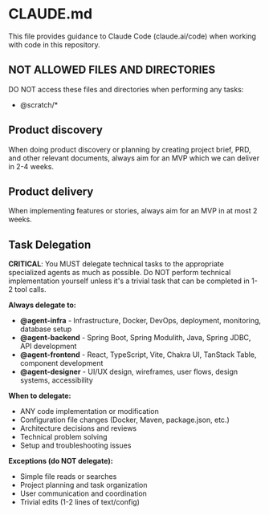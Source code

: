 # CLAUDE.md

This file provides guidance to Claude Code (claude.ai/code) when working with code in this repository.

## NOT ALLOWED FILES AND DIRECTORIES

DO NOT access these files and directories when performing any tasks:

- @scratch/\*

## Product discovery

When doing product discovery or planning by creating project brief, PRD, and other relevant documents, always aim for an MVP which we can deliver in 2-4 weeks.

## Product delivery

When implementing features or stories, always aim for an MVP in at most 2 weeks.

## Task Delegation

**CRITICAL**: You MUST delegate technical tasks to the appropriate specialized agents as much as possible. Do NOT perform technical implementation yourself unless it's a trivial task that can be completed in 1-2 tool calls.

**Always delegate to:**
- **@agent-infra** - Infrastructure, Docker, DevOps, deployment, monitoring, database setup
- **@agent-backend** - Spring Boot, Spring Modulith, Java, Spring JDBC, API development  
- **@agent-frontend** - React, TypeScript, Vite, Chakra UI, TanStack Table, component development
- **@agent-designer** - UI/UX design, wireframes, user flows, design systems, accessibility

**When to delegate:**
- ANY code implementation or modification
- Configuration file changes (Docker, Maven, package.json, etc.)
- Architecture decisions and reviews
- Technical problem solving
- Setup and troubleshooting issues

**Exceptions (do NOT delegate):**
- Simple file reads or searches
- Project planning and task organization
- User communication and coordination
- Trivial edits (1-2 lines of text/config)
